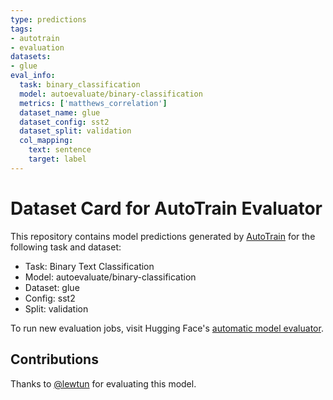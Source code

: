 ```yaml
---
type: predictions
tags:
- autotrain
- evaluation
datasets:
- glue
eval_info:
  task: binary_classification
  model: autoevaluate/binary-classification
  metrics: ['matthews_correlation']
  dataset_name: glue
  dataset_config: sst2
  dataset_split: validation
  col_mapping:
    text: sentence
    target: label
---
```

# Dataset Card for AutoTrain Evaluator

This repository contains model predictions generated by [AutoTrain](https://huggingface.co/autotrain) for the following task and dataset:

* Task: Binary Text Classification
* Model: autoevaluate/binary-classification
* Dataset: glue
* Config: sst2
* Split: validation

To run new evaluation jobs, visit Hugging Face's [automatic model evaluator](https://huggingface.co/spaces/autoevaluate/model-evaluator).

## Contributions

Thanks to [@lewtun](https://huggingface.co/lewtun) for evaluating this model.